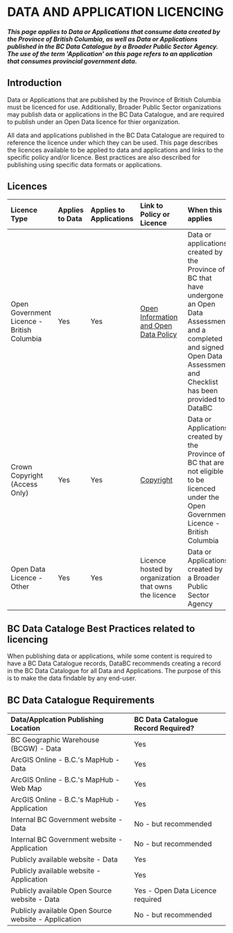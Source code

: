 # DATA AND APPLICATION LICENCING 
##### _This page applies to Data or Applications that consume data created by the Province of British Columbia, as well as Data or Applications published in the BC Data Catalogue by a Broader Public Sector Agency. The use of the term 'Application' on this page refers to an application that consumes provincial government data._

## Introduction
Data or Applications that are published by the Province of British Columbia must be licenced for use. Additionally, Broader Public Sector organizations may publish data or applications in the BC Data Catalogue, and are required to publish under an Open Data licence for thier organization.

All data and applications published in the BC Data Catalogue are required to reference the licence under which they can be used. This page describes the licences available to be applied to data and applications and links to the specific policy and/or licence. Best practices are also described for publishing using specific data formats or applications.

## Licences
|**Licence Type**|**Applies to Data**|**Applies to Applications**|**Link to Policy or Licence**|**When this applies**|
|:---|:---|:---|:---|:---|
|Open Government Licence - British Columbia|Yes|Yes|[Open Information and Open Data Policy](https://www2.gov.bc.ca/assets/gov/british-columbians-our-governments/services-policies-for-government/information-management-technology/information-privacy/resources/policies-guidelines/open-information-open-data-policy.pdf)|Data or applications created by the Province of BC that have undergone an Open Data Assessment and a completed and signed Open Data Assessment and Checklist has been provided to DataBC|
|Crown Copyright (Access Only)|Yes|Yes|[Copyright](https://www2.gov.bc.ca/gov/content/home/copyright)|Data or Applications created by the Province of BC that are not eligible to be licenced under the Open Government Licence - British Columbia|
|Open Data Licence - Other|Yes|Yes|Licence hosted by organization that owns the licence|Data or Applications created by a Broader Public Sector Agency|

## BC Data Cataloge Best Practices related to licencing
When publishing data or applications, while some content is required to have a BC Data Catalogue records, DataBC recommends creating a record in the BC Data Catalogue for all Data and Applications. The purpose of this is to make the data findable by any end-user. 

## BC Data Catalogue Requirements
|**Data/Applcation Publishing Location**|**BC Data Catalogue Record Required?**|
|:---|:---|
|BC Geographic Warehouse (BCGW) - Data|Yes|
|ArcGIS Online - B.C.'s MapHub - Data|Yes|
|ArcGIS Online - B.C.'s MapHub - Web Map|Yes|
|ArcGIS Online - B.C.'s MapHub - Application|Yes|
|Internal BC Government website - Data|No - but recommended|
|Internal BC Government website - Application|No - but recommended|
|Publicly available website - Data|Yes|
|Publicly available website - Application|Yes|
|Publicly available Open Source website - Data|Yes - Open Data Licence required|
|Publicly available Open Source website - Application|No - but recommended|
